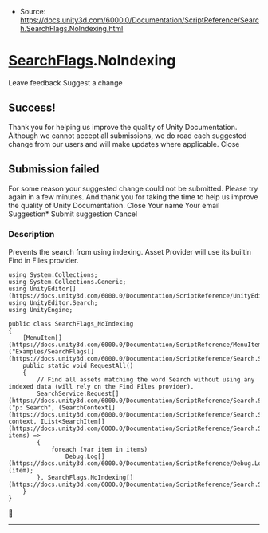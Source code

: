 * Source: https://docs.unity3d.com/6000.0/Documentation/ScriptReference/Search.SearchFlags.NoIndexing.html

#  [SearchFlags](https://docs.unity3d.com/6000.0/Documentation/ScriptReference/Search.SearchFlags.html).NoIndexing
Leave feedback
Suggest a change
## Success!
Thank you for helping us improve the quality of Unity Documentation. Although we cannot accept all submissions, we do read each suggested change from our users and will make updates where applicable.
Close
## Submission failed
For some reason your suggested change could not be submitted. Please <a>try again</a> in a few minutes. And thank you for taking the time to help us improve the quality of Unity Documentation.
Close
Your name Your email Suggestion* Submit suggestion
Cancel
### Description
Prevents the search from using indexing. Asset Provider will use its builtin Find in Files provider.
```
using System.Collections;
using System.Collections.Generic;
using UnityEditor[](https://docs.unity3d.com/6000.0/Documentation/ScriptReference/UnityEditor.html);
using UnityEditor.Search;
using UnityEngine;

public class SearchFlags_NoIndexing
{
    [MenuItem[](https://docs.unity3d.com/6000.0/Documentation/ScriptReference/MenuItem.html)("Examples/SearchFlags[](https://docs.unity3d.com/6000.0/Documentation/ScriptReference/Search.SearchFlags.html)/NoIndexing")]
    public static void RequestAll()
    {
        // Find all assets matching the word Search without using any indexed data (will rely on the Find Files provider).
        SearchService.Request[](https://docs.unity3d.com/6000.0/Documentation/ScriptReference/Search.SearchService.Request.html)("p: Search", (SearchContext[](https://docs.unity3d.com/6000.0/Documentation/ScriptReference/Search.SearchContext.html) context, IList<SearchItem[](https://docs.unity3d.com/6000.0/Documentation/ScriptReference/Search.SearchItem.html)> items) =>
        {
            foreach (var item in items)
                Debug.Log[](https://docs.unity3d.com/6000.0/Documentation/ScriptReference/Debug.Log.html)(item);
        }, SearchFlags.NoIndexing[](https://docs.unity3d.com/6000.0/Documentation/ScriptReference/Search.SearchFlags.NoIndexing.html));
    }
}

```

* * *

